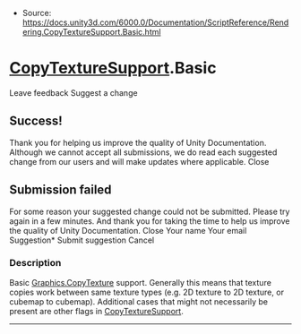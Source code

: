 * Source: https://docs.unity3d.com/6000.0/Documentation/ScriptReference/Rendering.CopyTextureSupport.Basic.html

#  [CopyTextureSupport](https://docs.unity3d.com/6000.0/Documentation/ScriptReference/Rendering.CopyTextureSupport.html).Basic
Leave feedback
Suggest a change
## Success!
Thank you for helping us improve the quality of Unity Documentation. Although we cannot accept all submissions, we do read each suggested change from our users and will make updates where applicable.
Close
## Submission failed
For some reason your suggested change could not be submitted. Please <a>try again</a> in a few minutes. And thank you for taking the time to help us improve the quality of Unity Documentation.
Close
Your name Your email Suggestion* Submit suggestion
Cancel
### Description
Basic [Graphics.CopyTexture](https://docs.unity3d.com/6000.0/Documentation/ScriptReference/Graphics.CopyTexture.html) support.
Generally this means that texture copies work between same texture types (e.g. 2D texture to 2D texture, or cubemap to cubemap). Additional cases that might not necessarily be present are other flags in [CopyTextureSupport](https://docs.unity3d.com/6000.0/Documentation/ScriptReference/Rendering.CopyTextureSupport.html).
* * *
